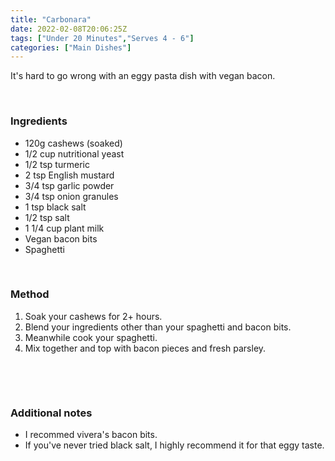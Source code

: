 ```yaml
---
title: "Carbonara"
date: 2022-02-08T20:06:25Z
tags: ["Under 20 Minutes","Serves 4 - 6"]
categories: ["Main Dishes"]
---
```

It's hard to go wrong with an eggy pasta dish with vegan bacon.
&nbsp;

&nbsp;
### Ingredients
* 120g cashews (soaked)
* 1/2 cup nutritional yeast
* 1/2 tsp turmeric
* 2 tsp English mustard
* 3/4 tsp garlic powder
* 3/4 tsp onion granules
* 1 tsp black salt
* 1/2 tsp salt
* 1 1/4 cup plant milk
* Vegan bacon bits
* Spaghetti
&nbsp;

&nbsp;
### Method
1. Soak your cashews for 2+ hours.
2. Blend your ingredients other than your spaghetti and bacon bits.
3. Meanwhile cook your spaghetti.
4. Mix together and top with bacon pieces and fresh parsley.

&nbsp;

&nbsp;
### Additional notes
* I recommed vivera's bacon bits.
* If you've never tried black salt, I highly recommend it for that eggy taste.

